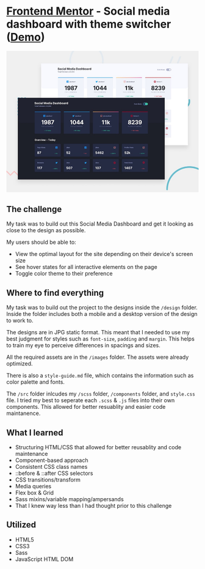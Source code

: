 # [Frontend Mentor](https://www.frontendmentor.io/) - Social media dashboard with theme switcher ([Demo](https://awexli.github.io/Social-Media-Dashboard/))

![Design preview for the Social media dashboard with theme switcher coding challenge](./design/desktop-preview.jpg)

## The challenge

My task was to build out this Social Media Dashboard and get it looking as close to the design as possible.

My users should be able to:

- View the optimal layout for the site depending on their device's screen size
- See hover states for all interactive elements on the page
- Toggle color theme to their preference

## Where to find everything

My task was to build out the project to the designs inside the `/design` folder. Inside the folder includes both a mobile and a desktop version of the design to work to.

The designs are in JPG static format. This meant that I needed to use my best judgment for styles such as `font-size`, `padding` and `margin`. This helps to train my eye to perceive differences in spacings and sizes.

All the required assets are in the `/images` folder. The assets were already optimized.

There is also a `style-guide.md` file, which contains the information such as color palette and fonts.

The `/src` folder inlcudes my `/scss` folder, `/components` folder, and `style.css` file. I tried my best to seperate each `.scss` & `.js` files into their own components. This allowed for better resuablity and easier code maintanence.

## What I learned

- Structuring HTML/CSS that allowed for better reusablity and code maintenance
- Component-based approach
- Consistent CSS class names
- ::before & ::after CSS selectors
- CSS transitions/transform
- Media queries
- Flex box & Grid
- Sass mixins/variable mapping/ampersands
- That I knew way less than I had thought prior to this challenge

## Utilized

- HTML5
- CSS3
- Sass
- JavaScript HTML DOM

